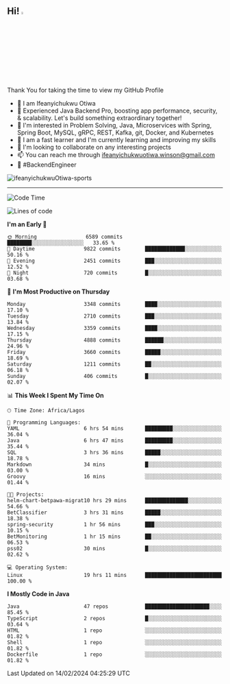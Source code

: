 <!-- BLOG-POST-LIST:START --><!-- BLOG-POST-LIST:END -->

## Hi! <img src="https://media.giphy.com/media/hvRJCLFzcasrR4ia7z/giphy.gif" width="4%"> 

Thank You for taking the time to view my GitHub Profile

- 👋 I am Ifeanyichukwu Otiwa
- 🚀 Experienced Java Backend Pro, boosting app performance, security, & scalability. Let's build something extraordinary together!
- 👀 I'm interested in Problem Solving, Java, Microservices with Spring, Spring Boot, MySQL, gRPC, REST, Kafka, git, Docker, and Kubernetes
- 🌱 I am a fast learner and I'm currently learning and improving my skills
- 💞️ I'm looking to collaborate on any interesting projects
- 📫 You can reach me through ifeanyichukwuotiwa.winson@gmail.com
- 🚀 #BackendEngineer

<p align="left" marginTop="10px"> <img src="https://komarev.com/ghpvc/?username=ifeanyichukwuOtiwa-sports&label=Profile%20views&color=0e75b6&style=for-the-badge" alt="ifeanyichukwuOtiwa-sports" /> </p>

***

<!--START_SECTION:waka-->
![Code Time](http://img.shields.io/badge/Code%20Time-2%2C237%20hrs%2020%20mins-blue)

![Lines of code](https://img.shields.io/badge/From%20Hello%20World%20I%27ve%20Written-5.4%20million%20lines%20of%20code-blue)

**I'm an Early 🐤** 

```text
🌞 Morning                6589 commits        ████████░░░░░░░░░░░░░░░░░   33.65 % 
🌆 Daytime                9822 commits        █████████████░░░░░░░░░░░░   50.16 % 
🌃 Evening                2451 commits        ███░░░░░░░░░░░░░░░░░░░░░░   12.52 % 
🌙 Night                  720 commits         █░░░░░░░░░░░░░░░░░░░░░░░░   03.68 % 
```
📅 **I'm Most Productive on Thursday** 

```text
Monday                   3348 commits        ████░░░░░░░░░░░░░░░░░░░░░   17.10 % 
Tuesday                  2710 commits        ███░░░░░░░░░░░░░░░░░░░░░░   13.84 % 
Wednesday                3359 commits        ████░░░░░░░░░░░░░░░░░░░░░   17.15 % 
Thursday                 4888 commits        ██████░░░░░░░░░░░░░░░░░░░   24.96 % 
Friday                   3660 commits        █████░░░░░░░░░░░░░░░░░░░░   18.69 % 
Saturday                 1211 commits        ██░░░░░░░░░░░░░░░░░░░░░░░   06.18 % 
Sunday                   406 commits         █░░░░░░░░░░░░░░░░░░░░░░░░   02.07 % 
```


📊 **This Week I Spent My Time On** 

```text
🕑︎ Time Zone: Africa/Lagos

💬 Programming Languages: 
YAML                     6 hrs 54 mins       █████████░░░░░░░░░░░░░░░░   36.04 % 
Java                     6 hrs 47 mins       █████████░░░░░░░░░░░░░░░░   35.44 % 
SQL                      3 hrs 36 mins       █████░░░░░░░░░░░░░░░░░░░░   18.78 % 
Markdown                 34 mins             █░░░░░░░░░░░░░░░░░░░░░░░░   03.00 % 
Groovy                   16 mins             ░░░░░░░░░░░░░░░░░░░░░░░░░   01.44 % 

🐱‍💻 Projects: 
helm-chart-betpawa-migrat10 hrs 29 mins      ██████████████░░░░░░░░░░░   54.66 % 
BetClassifier            3 hrs 31 mins       █████░░░░░░░░░░░░░░░░░░░░   18.38 % 
spring-security          1 hr 56 mins        ███░░░░░░░░░░░░░░░░░░░░░░   10.15 % 
BetMonitoring            1 hr 15 mins        ██░░░░░░░░░░░░░░░░░░░░░░░   06.53 % 
pss02                    30 mins             █░░░░░░░░░░░░░░░░░░░░░░░░   02.62 % 

💻 Operating System: 
Linux                    19 hrs 11 mins      █████████████████████████   100.00 % 
```

**I Mostly Code in Java** 

```text
Java                     47 repos            █████████████████████░░░░   85.45 % 
TypeScript               2 repos             █░░░░░░░░░░░░░░░░░░░░░░░░   03.64 % 
HTML                     1 repo              ░░░░░░░░░░░░░░░░░░░░░░░░░   01.82 % 
Shell                    1 repo              ░░░░░░░░░░░░░░░░░░░░░░░░░   01.82 % 
Dockerfile               1 repo              ░░░░░░░░░░░░░░░░░░░░░░░░░   01.82 % 
```




 Last Updated on 14/02/2024 04:25:29 UTC
<!--END_SECTION:waka-->

<!--
<p align="center">
![trophy](https://github-profile-trophy.vercel.app/?username=ifeanyichukwuOtiwa-sports&theme=onedark) (https://github.com/ryo-ma/github-profile-trophy)
</p>
-->

<!---
ifeanyi-otiwa/ifeanyi-otiwa is a ✨ special ✨ repository because its `README.md` (this file) appears on your GitHub profile.
You can click the Preview link to take a look at your changes.
--->
